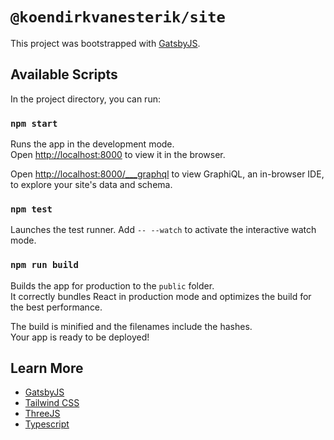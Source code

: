 # `@koendirkvanesterik/site`

This project was bootstrapped with [GatsbyJS](https://www.gatsbyjs.com/).

## Available Scripts

In the project directory, you can run:

### `npm start`

Runs the app in the development mode.\
Open [http://localhost:8000](http://localhost:8000) to view it in the browser.

Open [http://localhost:8000/\_\_\_graphql](http://localhost:8000/___graphql) to view GraphiQL, an in-browser IDE, to explore your site's data and schema.

### `npm test`

Launches the test runner. Add `-- --watch` to activate the interactive watch mode.

### `npm run build`

Builds the app for production to the `public` folder.\
It correctly bundles React in production mode and optimizes the build for the best performance.

The build is minified and the filenames include the hashes.\
Your app is ready to be deployed!

## Learn More

- [GatsbyJS](https://www.gatsbyjs.com/)
- [Tailwind CSS](https://tailwindcss.com/)
- [ThreeJS](https://threejs.org/)
- [Typescript](https://www.typescriptlang.org/)
